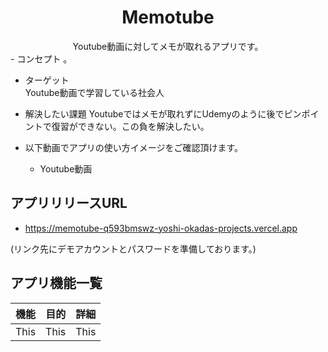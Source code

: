 # <center>Memotube</center>
<center>Youtube動画に対してメモが取れるアプリです。</center>
- コンセプト  
  。

- ターゲット  
  Youtube動画で学習している社会人

- 解決したい課題
  Youtubeではメモが取れずにUdemyのように後でピンポイントで復習ができない。この負を解決したい。

- 以下動画でアプリの使い方イメージをご確認頂けます。
  - Youtube動画  

## アプリリリースURL
- https://memotube-q593bmswz-yoshi-okadas-projects.vercel.app
  
(リンク先にデモアカウントとパスワードを準備しております。)

## アプリ機能一覧
| 機能 | 目的 | 詳細 |
|:-----------|------------:|:------------:|
| This       |        This |     This     |

